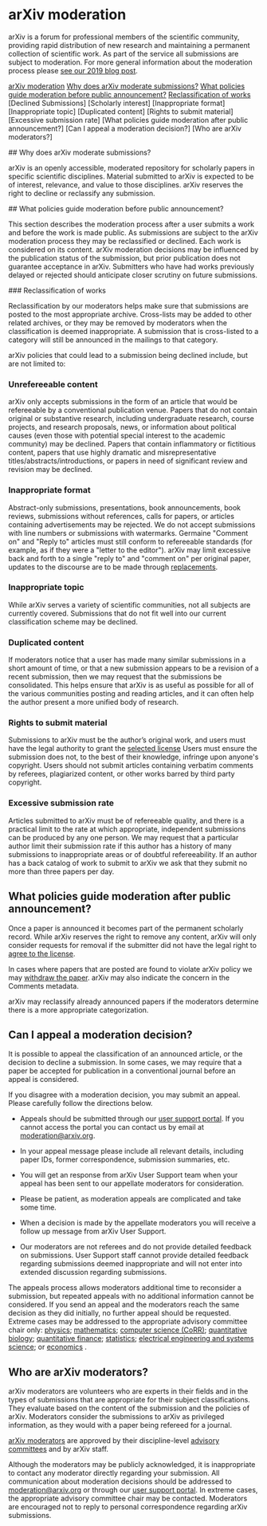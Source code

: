 # arXiv moderation

arXiv is a forum for professional members of the scientific community, providing rapid distribution of new research and maintaining a permanent collection of scientific work. As part of the service all submissions are subject to moderation. For more general information about the moderation process please [see our 2019 blog post](http://blog.arxiv.org/2019/08/29/our-moderation-process/).

[arXiv moderation](#arxiv-moderation)
	[Why does arXiv moderate submissions?](#why-moderate) 
	[What policies guide moderation before public announcement?](#what-policies)
		[Reclassification of works](#reclassification)
		[Declined Submissions]
		[Scholarly interest]
		[Inappropriate format]
		[Inappropriate topic]
		[Duplicated content]
		[Rights to submit material]
		[Excessive submission rate]
	[What policies guide moderation after public announcement?]
	[Can I appeal a moderation decision?]
	[Who are arXiv moderators?]

<span id="why-moderate">
## Why does arXiv moderate submissions?

arXiv is an openly accessible, moderated repository for scholarly papers in specific scientific disciplines. Material submitted to arXiv is expected to be of interest, relevance, and value to those disciplines. arXiv reserves the right to decline or reclassify any submission.

<span id="what-policies">
## What policies guide moderation before public announcement?

This section describes the moderation process after a user submits a work and before the work is made public. As submissions are subject to the arXiv moderation process they may be reclassified or declined. Each work is considered on its content. arXiv moderation decisions may be influenced by the publication status of the submission, but prior publication does not guarantee acceptance in arXiv. Submitters who have had works previously delayed or rejected should anticipate closer scrutiny on future submissions. 

<span id="reclassification">
### Reclassification of works

Reclassification by our moderators helps make sure that submissions are posted to the most appropriate archive. Cross-lists may be added to other related archives, or they may be removed by moderators when the classification is deemed inappropriate. A submission that is cross-listed to a category will still be announced in the mailings to that category.

arXiv policies that could lead to a submission being declined include, but are not limited to:

### Unrefereeable content

arXiv only accepts submissions in the form of an article that would be refereeable by a conventional publication venue. Papers that do not contain original or substantive research, including undergraduate research, course projects, and research proposals, news, or information about political causes (even those with potential special interest to the academic community) may be declined. Papers that contain inflammatory or fictitious content, papers that use highly dramatic and misrepresentative titles/abstracts/introductions, or papers in need of significant review and revision may be declined.

### Inappropriate format

Abstract-only submissions, presentations, book announcements, book reviews, submissions without references, calls for papers, or articles containing advertisements may be rejected. We do not accept submissions with line numbers or submissions with watermarks. Germaine "Comment on" and "Reply to" articles must still conform to refereeable standards (for example, as if they were a "letter to the editor"). arXiv may limit excessive back and forth to a single "reply to" and "comment on" per original paper, updates to the discourse are to be made through [replacements](/help/replace). 

### Inappropriate topic

While arXiv serves a variety of scientific communities, not all subjects are currently covered. Submissions that do not fit well into our current classification scheme may be declined.

### Duplicated content

If moderators notice that a user has made many similar submissions in a short amount of time, or that a new submission appears to be a revision of a recent submission, then we may request that the submissions be consolidated. This helps ensure that arXiv is as useful as possible for all of the various communities posting and reading articles, and it can often help the author present a more unified body of research.

### Rights to submit material

Submissions to arXiv must be the author’s original work, and users must have the legal authority to grant the [selected license](/help/license) Users must ensure the submission does not, to the best of their knowledge, infringe upon anyone's copyright. Users should not submit articles containing verbatim comments by referees, plagiarized content, or other works barred by third party copyright. 

### Excessive submission rate

Articles submitted to arXiv must be of refereeable quality, and there is a practical limit to the rate at which appropriate, independent submissions can be produced by any one person. We may request that a particular author limit their submission rate if this author has a history of many submissions to inappropriate areas or of doubtful refereeability. 
If an author has a back catalog of work to submit to arXiv we ask that they submit no more than three papers per day.

## What policies guide moderation after public announcement?

Once a paper is announced it becomes part of the permanent scholarly record. While arXiv reserves the right to remove any content, arXiv will only consider requests for removal if the submitter did not have the legal right to [agree to the license](/help/license).

In cases where papers that are posted are found to violate arXiv policy we may [withdraw the paper](/help/withdraw). arXiv may also indicate the concern in the Comments metadata.

arXiv may reclassify already announced papers if the moderators determine there is a more appropriate categorization.


<span id="appeal"></span>

## Can I appeal a moderation decision?

It is possible to appeal the classification of an announced article, or the decision to decline a submission. In some cases, we may require that a paper be accepted for publication in a conventional journal before an appeal is considered.

If you disagree with a moderation decision, you may submit an appeal. Please carefully follow the directions below.

- Appeals should be submitted through our [user support portal](https://arxiv.org/support/moderation_help). If you cannot access the portal you can contact us by email at moderation@arxiv.org.
- In your appeal message please include all relevant details, including paper IDs, former correspondence, submission summaries, etc.
- You will get an response from arXiv User Support team when your appeal has been sent to our appellate moderators for consideration.

- Please be patient, as moderation appeals are complicated and take some time.
- When a decision is made by the appellate moderators you will receive a follow up message from arXiv User Support.
- Our moderators are not referees and do not provide detailed feedback on submissions. User Support staff cannot provide detailed feedback regarding submissions deemed inappropriate and will not enter into extended discussion regarding submissions.


The appeals process allows moderators additional time to reconsider a submission, but repeated appeals with no additional information cannot be considered. If you send an appeal and the moderators reach the same decision as they did initially, no further appeal should be requested. Extreme cases may be addressed to the appropriate advisory committee chair only: [physics](/help/physics/#AdvisoryCommittee);
[mathematics](/help/math/#AdvisoryCommittee); 
[computer science (CoRR)](/corr); 
[quantitative biology](/help/q-bio/#AdvisoryCommittee); 
[quantitative finance](/help/q-fin/#AdvisoryCommittee);
[statistics](/help/statistics/#AdvisoryCommittee);
[electrical engineering and systems science](/help/eess/#AdvisoryCommittee); or [economics](/help/econ/#AdvisoryCommittee) .

## Who are arXiv moderators?

arXiv moderators are volunteers who are experts in their fields and in the types of submissions that are appropriate for their subject classifications. They evaluate based on the content of the submission and the policies of arXiv. Moderators consider the submissions to arXiv as privileged information, as they would with a paper being refereed for a journal.

[arXiv moderators](/moderators) are approved by their discipline-level [advisory committees](/about/people/scientific_ad_board#advisory_committees) and by arXiv staff.

Although the moderators may be publicly acknowledged, it is inappropriate to contact any moderator directly regarding your submission. All communication about moderation decisions should be addressed to moderation@arxiv.org or through our [user support portal](https://arxiv-org.atlassian.net/servicedesk/customer/portal/2). In extreme cases, the appropriate advisory committee chair may be contacted. Moderators are encouraged not to reply to personal correspondence regarding arXiv submissions.
